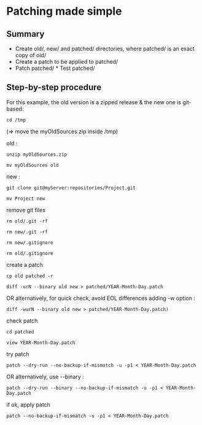 Patching made simple
====================

Summary
------- 

* Create old/, new/ and patched/ directories, where patched/ is an exact copy of old/
* Create a patch to be applied to patched/
* Patch patched/
* Test patched/

Step-by-step procedure
----------------------

For this example, the old version is a zipped release & the new one is git-based:

    cd /tmp

(=> move the myOldSources.zip inside /tmp)

old :

    unzip myOldSources.zip

    mv myOldSources old

new :

    git clone git@myServer:repositories/Project.git

    mv Project new

remove git files

    rm old/.git -rf

    rm new/.git -rf

    rm new/.gitignore

    rm old/.gitignore

create a patch

    cp old patched -r

    diff -urN --binary old new > patched/YEAR-Month-Day.patch

OR alternatively, for quick check, avoid EOL differences adding -w option : 

    diff -wurN --binary old new > patched/YEAR-Month-Day.patch)

check patch 

    cd patched

    view YEAR-Month-Day.patch

try patch

    patch --dry-run --no-backup-if-mismatch -u -p1 < YEAR-Month-Day.patch

OR alternatively, use --binary : 

    patch --dry-run --binary --no-backup-if-mismatch -u -p1 < YEAR-Month-Day.patch

if ok, apply patch

    patch --no-backup-if-mismatch -u -p1 < YEAR-Month-Day.patch

